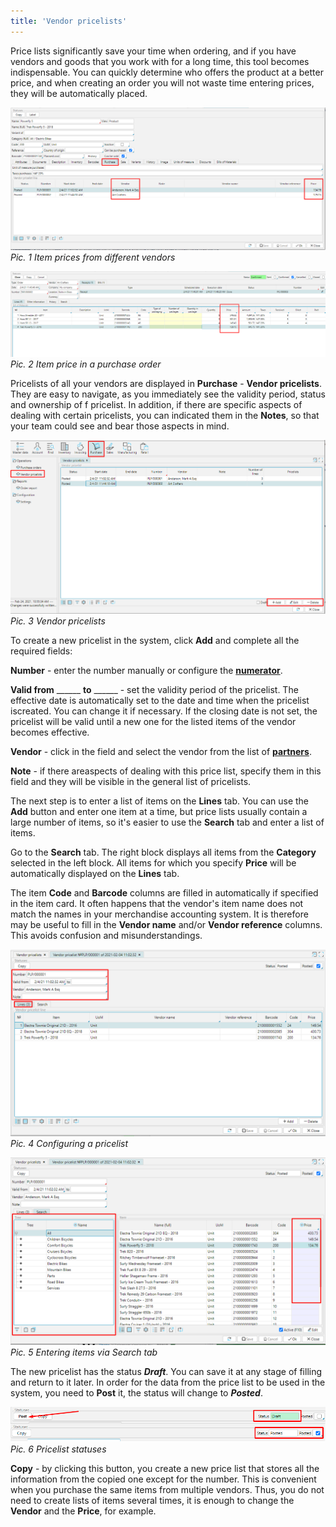 ```yaml
---
title: 'Vendor pricelists'
---
```


Price lists significantly save your time when ordering, and if you have vendors and goods that you work with for a long time, this tool becomes indispensable. You can quickly determine who offers the product at a better price, and when creating an order you will not waste time entering prices, they will be automatically placed.

![](attachments/1802836/13828181.png)  
*Pic. 1 Item prices from different vendors*

![](attachments/1802836/13828184.png)  
*Pic. 2 Item price in a purchase order*

Pricelists of all your vendors are displayed in **Purchase** - **Vendor pricelists**. They are easy to navigate, as you immediately see the validity period, status and ownership of f pricelist. In addition, if there are specific aspects of dealing with certain pricelists, you can indicated them in the **Notes**, so that your team could see and bear those aspects in mind.

![](attachments/1802836/13828182.png)  
*Pic. 3 Vendor pricelists*

  

To create a new pricelist in the system, click **Add** and complete all the required fields:

**Number** - enter the number manually or configure the [**numerator**](Numerators.md).

**Valid from** \_\_\_\_\_\_ **to** \_\_\_\_\_\_ - set the validity period of the pricelist. The effective date is automatically set to the date and time when the pricelist iscreated. You can change it if necessary. If the closing date is not set, the pricelist will be valid until a new one for the listed items of the vendor becomes effective.

**Vendor** - сlick in the field and select the vendor from the list of [**partners**](Partners_directory.md).

**Note** - if there areaspects of dealing with this price list, specify them in this field and they will be visible in the general list of pricelists. 

The next step is to enter a list of items on the **Lines** tab. You can use the **Add** button and enter one item at a time, but price lists usually contain a large number of items, so it's easier to use the **Search** tab and enter a list of items.

Go to the **Search** tab. The right block displays all items from the **Category** selected in the left block. All items for which you specify **Price** will be automatically displayed on the **Lines** tab.

The item **Code** and **Barcode** columns are filled in automatically if specified in the item card. It often happens that the vendor's item name does not match the names in your merchandise accounting system. It is therefore may be useful to fill in the **Vendor name** and/or **Vendor reference** columns. This avoids confusion and misunderstandings.

![](attachments/1802836/13828183.png)  
*Pic. 4 Configuring a pricelist*

  

![](attachments/1802836/13828185.png)  
*Pic. 5 Entering items via Search tab*

  

The new pricelist has the status ***Draft***. You can save it at any stage of filling and return to it later. In order for the data from the price list to be used in the system, you need to **Post** it, the status will change to ***Posted***.

![](attachments/1802836/13828187.png)  
*Pic. 6 Pricelist statuses*

  

**Copy** - by clicking this button, you create a new price list that stores all the information from the copied one except for the number. This is convenient when you purchase the same items from multiple vendors. Thus, you do not need to create lists of items several times, it is enough to change the **Vendor** and the **Price**, for example.

  



  
